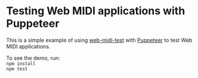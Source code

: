 # Testing Web MIDI applications with Puppeteer

This is a simple example of using
[web-midi-test](https://www.npmjs.com/package/web-midi-test)
with [Puppeteer](https://www.npmjs.com/package/puppeteer) to test Web MIDI applications.

To see the demo, run:  
`npm install`  
`npm test`

